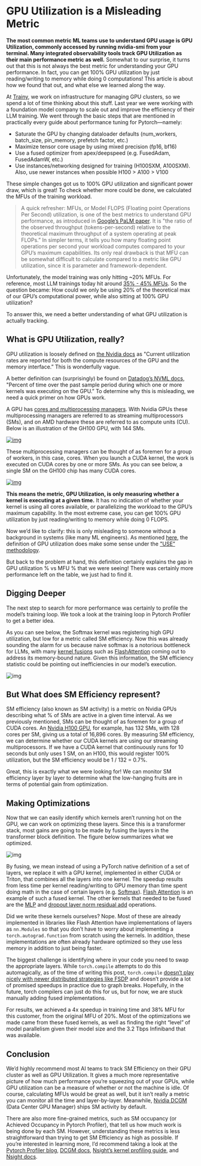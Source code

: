 # GPU Utilization is a Misleading Metric

**The most common metric ML teams use to understand GPU usage is GPU Utilization, commonly accessed by running nvidia-smi from your terminal. Many integrated observability tools track GPU Utilization as their main performance metric as well.** Somewhat to our surprise, it turns out that this is not always the best metric for understanding your GPU performance. In fact, you can get 100% GPU utilization by just reading/writing to memory while doing 0 computations! This article is about how we found that out, and what else we learned along the way.

At [Trainy](https://trainy.ai/), we work on infrastructure for managing GPU clusters, so we spend a lot of time thinking about this stuff. Last year we were working with a foundation model company to scale out and improve the efficiency of their LLM training. We went through the basic steps that are mentioned in practically every guide about performance tuning for Pytorch—namely:

*   Saturate the GPU by changing dataloader defaults (num\_workers, batch\_size, pin\_memory, prefetch factor, etc.)
*   Maximize tensor core usage by using mixed precision (fp16, bf16)
*   Use a fused optimizer from apex/deepspeed (e.g. FusedAdam, FusedAdamW, etc.)
*   Use instances/networking designed for training (H100SXM, A100SXM). Also, use newer instances when possible H100 > A100 > V100

These simple changes got us to 100% GPU utilization and significant power draw, which is great! To check whether more could be done, we calculated the MFUs of the training workload.

> A quick refresher: MFUs, or Model FLOPS (Floating point Operations Per Second) utilization, is one of the best metrics to understand GPU performance, as introduced in [Google’s PaLM paper](https://arxiv.org/pdf/2204.02311). It is "the ratio of the observed throughput (tokens-per-second) relative to the theoretical maximum throughput of a system operating at peak FLOPs.” In simpler terms, it tells you how many floating point operations per second your workload computes compared to your GPU’s maximum capabilities. Its only real drawback is that MFU can be somewhat difficult to calculate compared to a metric like GPU utilization, since it is parameter and framework-dependent.

Unfortunately, the model training was only hitting ~20% MFUs. For reference, most LLM trainings today hit around [35% - 45% MFUs](https://github.com/mosaicml/llm-foundry/tree/main/scripts/train/benchmarking). So the question became: How could we only be using 20% of the theoretical max of our GPU’s computational power, while also sitting at 100% GPU utilization?

To answer this, we need a better understanding of what GPU utilization is actually tracking.

## What is GPU Utilization, really?


GPU utilization is loosely defined on [the Nvidia docs](https://developer.nvidia.com/management-library-nvml) as "Current utilization rates are reported for both the compute resources of the GPU and the memory interface.” This is wonderfully vague.

A better definition can (surprisingly) be found on [Datadog’s NVML docs](https://docs.datadoghq.com/integrations/nvml/#metrics), "Percent of time over the past sample period during which one or more kernels was executing on the GPU.” To determine why this is misleading, we need a quick primer on how GPUs work.

A GPU has [cores and multiprocessing managers](https://cvw.cac.cornell.edu/gpu-architecture/gpu-characteristics/kernel_sm). With Nvidia GPUs these multiprocessing managers are referred to as streaming multiprocessors (SMs), and on AMD hardware these are referred to as compute units (CU). Below is an illustration of the GH100 GPU, with 144 SMs.

[![img](../img/144-SMs.png "Illustration of GH100 GPU, with 144 SMs")](https://developer.nvidia.com/blog/nvidia-hopper-architecture-in-depth/)

These multiprocessing managers can be thought of as foremen for a group of workers, in this case, cores. When you launch a CUDA kernel, the work is executed on CUDA cores by one or more SMs. As you can see below, a single SM on the GH100 chip has many CUDA cores.

[![img](../img/H100-SM.png "Illustration of a single SM within GH100 GPU")](https://developer.nvidia.com/blog/nvidia-hopper-architecture-in-depth/)

**This means the metric, GPU Utilization, is only measuring whether a kernel is executing at a given time.** It has no indication of whether your kernel is using all cores available, or parallelizing the workload to the GPU’s maximum capability. In the most extreme case, you can get 100% GPU utilization by just reading/writing to memory while doing 0 FLOPS.

Now we’d like to clarify: this is only misleading to someone without a background in systems (like many ML engineers). As mentioned [here](https://arthurchiao.art/blog/understanding-gpu-performance/#24-the-use-methodology), the definition of GPU utilization does make some sense under the ["USE” methodology](https://www.brendangregg.com/usemethod.html).

But back to the problem at hand, this definition certainly explains the gap in GPU utilization % vs MFU % that we were seeing! There was certainly more performance left on the table, we just had to find it.

## Digging Deeper

The next step to search for more performance was certainly to profile the model’s training loop. We took a look at the training loop in Pytorch Profiler to get a better idea.

As you can see below, the Softmax kernel was registering high GPU utilization, but low for a metric called SM efficiency. Now this was already sounding the alarm for us because naive softmax is a notorious bottleneck for LLMs, with many [kernel fusions](https://triton-lang.org/main/getting-started/tutorials/02-fused-softmax.html#motivations) such as [FlashAttention](https://github.com/Dao-AILab/flash-attention) coming out to address its memory-bound nature. Given this information, the SM efficiency statistic could be pointing out inefficiencies in our model’s execution.

![img](../img/profiler_tool.png)

## But What does SM Efficiency represent?

SM efficiency (also known as SM activity) is a metric on Nvidia GPUs describing what % of SMs are active in a given time interval. As we previously mentioned, SMs can be thought of as foremen for a group of CUDA cores. An [Nvidia H100 GPU](https://developer.nvidia.com/blog/nvidia-hopper-architecture-in-depth/), for example, has 132 SMs, with 128 cores per SM, giving us a total of 16,896 cores. By measuring SM efficiency, we can determine whether our CUDA kernels are using our streaming multiprocessors. If we have a CUDA kernel that continuously runs for 10 seconds but only uses 1 SM, on an H100, this would register 100% utilization, but the SM efficiency would be 1 / 132 = 0.7%.

Great, this is exactly what we were looking for! We can monitor SM efficiency layer by layer to determine what the low-hanging fruits are in terms of potential gain from optimization.

## Making Optimizations

Now that we can easily identify which kernels aren’t running hot on the GPU, we can work on optimizing these layers. Since this is a transformer stack, most gains are going to be made by fusing the layers in the transformer block definition. The figure below summarizes what we optimized.

![img](../img/fused.png)

By fusing, we mean instead of using a PyTorch native definition of a set of layers, we replace it with a GPU kernel, implemented in either CUDA or Triton, that combines all the layers into one kernel. The speedup results from less time per kernel reading/writing to GPU memory than time spent doing math in the case of certain layers (e.g. [Softmax](https://triton-lang.org/main/getting-started/tutorials/02-fused-softmax.html)). [Flash Attention](https://github.com/Dao-AILab/flash-attention) is an example of such a fused kernel. The other kernels that needed to be fused are the [MLP](https://github.com/Dao-AILab/flash-attention/blob/9a11f440d3a34f618b4ba814c825b109c6d7e8f5/flash_attn/ops/fused_dense.py#L531) and [dropout layer norm residual add](https://github.com/Dao-AILab/flash-attention/blob/9a11f440d3a34f618b4ba814c825b109c6d7e8f5/flash_attn/ops/fused_dense.py#L531) operations.

Did we write these kernels ourselves? Nope. Most of these are already implemented in libraries like Flash Attention have implementations of layers as `nn.Modules` so that you don’t have to worry about implementing a `torch.autograd.function` from scratch using the kernels. In addition, these implementations are often already hardware optimized so they use less memory in addition to just being faster.

The biggest challenge is identifying where in your code you need to swap the appropriate layers. While `torch.compile` attempts to do this automagically, as of the time of writing this post, `torch.compile` [doesn’t play nicely with newer distributed strategies like FSDP](https://dev-discuss.pytorch.org/t/torch-compile-fsdp-dec-8th/1718) and doesn’t provide a lot of promised speedups in practice due to graph breaks. Hopefully, in the future, torch compilers can just do this for us, but for now, we are stuck manually adding fused implementations.

For results, we achieved a 4x speedup in training time and 38% MFU for this customer, from the original MFU of 20%. Most of the optimizations we made came from these fused kernels, as well as finding the right “level” of model parallelism given their model size and the 3.2 Tbps Infiniband that was available.

## Conclusion

We’d highly recommend most AI teams to track SM Efficiency on their GPU cluster as well as GPU Utilization. It gives a much more representative picture of how much performance you’re squeezing out of your GPUs, while GPU utilization can be a measure of whether or not the machine is idle. Of course, calculating MFUs would be great as well, but it isn’t really a metric you can monitor all the time and layer-by-layer. Meanwhile, [Nvidia DCGM](https://docs.nvidia.com/datacenter/dcgm/latest/user-guide/feature-overview.html#profiling-metrics) (Data Center GPU Manager) ships SM activity by default.

There are also more fine-grained metrics, such as SM occupancy (or Achieved Occupancy in Pytorch Profiler), that tell us how much work is being done by each SM. However, understanding these metrics is less straightforward than trying to get SM Efficiency as high as possible. If you’re interested in learning more, I’d recommend taking a look at the [Pytorch Profiler blog](https://pytorch.org/blog/pytorch-profiler-1.9-released/#gpu-metric-on-timeline), [DCGM docs](https://docs.nvidia.com/datacenter/dcgm/latest/user-guide/feature-overview.html#profiling-metrics), [Nsight’s kernel profiling guide](https://docs.nvidia.com/nsight-compute/ProfilingGuide/index.html), and [Nsight docs](https://docs.nvidia.com/gameworks/content/developertools/desktop/analysis/report/cudaexperiments/kernellevel/achievedoccupancy.htm).